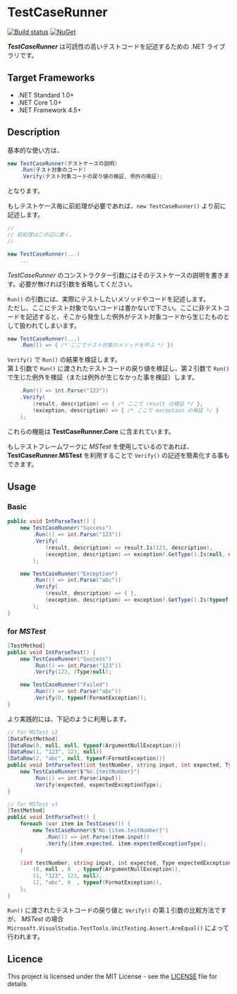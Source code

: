 # TestCaseRunner
[![Build status](https://ci.appveyor.com/api/projects/status/mja7dv0nxrs9u8t3/branch/master?svg=true)](https://ci.appveyor.com/project/in-async/testcaserunner/branch/master)
[![NuGet](https://img.shields.io/nuget/v/Inasync.TestCaseRunner.MSTest.svg)](https://www.nuget.org/packages/Inasync.TestCaseRunner.MSTest/)

***TestCaseRunner*** は可読性の高いテストコードを記述するための .NET ライブラリです。


## Target Frameworks
- .NET Standard 1.0+
- .NET Core 1.0+
- .NET Framework 4.5+


## Description
基本的な使い方は、
```cs
new TestCaseRunner(テストケースの説明)
    .Run(テスト対象のコード)
    .Verify(テスト対象コードの戻り値の検証, 例外の検証);
```
となります。

もしテストケース毎に前処理が必要であれば、`new TestCaseRunner()` より前に記述します。
```cs
// 
// 前処理はこの辺に書く。
//

new TestCaseRunner(...)
    ...
```

*TestCaseRunner* のコンストラクター引数にはそのテストケースの説明を書きます。必要が無ければ引数を省略してください。

`Run()` の引数には、実際にテストしたいメソッドやコードを記述します。  
ただし、ここにテスト対象でないコードは書かないで下さい。ここに非テストコードを記述すると、そこから発生した例外がテスト対象コードから生じたものとして扱われてしまいます。
```cs
new TestCaseRunner(...)
    .Run(() => { /* ここでテスト対象のメソッドを呼ぶ */ })
```

`Verify()` で `Run()` の結果を検証します。  
第１引数で `Run()` に渡されたテストコードの戻り値を検証し、第２引数で `Run()` で生じた例外を検証（または例外が生じなかった事を検証）します。
```cs
    .Run(() => int.Parse("123"))
    .Verify(
        (result, description) => { /* ここで result の検証 */ },
        (exception, description) => { /* ここで exception の検証 */ }
    );
```

これらの機能は **TestCaseRunner.Core** に含まれています。

もしテストフレームワークに *MSTest* を使用しているのであれば、**TestCaseRunner.MSTest** を利用することで `Verify()` の記述を簡素化する事もできます。


## Usage
### Basic
```cs
public void IntParseTest() {
    new TestCaseRunner("Success")
        .Run(() => int.Parse("123"))
        .Verify(
            (result, description) => result.Is(123, description),
            (exception, description) => exception?.GetType().Is(null, description)
        );

    new TestCaseRunner("Exception")
        .Run(() => int.Parse("abc"))
        .Verify(
            (result, description) => { },
            (exception, description) => exception?.GetType().Is(typeof(FormatException), description)
        );
}
```

### for *MSTest*
```cs
[TestMethod]
public void IntParseTest() {
    new TestCaseRunner("Success")
        .Run(() => int.Parse("123"))
        .Verify(123, (Type)null);

    new TestCaseRunner("Failed")
        .Run(() => int.Parse("abc"))
        .Verify(0, typeof(FormatException));
}
```

より実践的には、下記のように利用します。
```cs
// for MSTest v2
[DataTestMethod]
[DataRow(0, null, null, typeof(ArgumentNullException))]
[DataRow(1, "123", 123, null)]
[DataRow(2, "abc", null, typeof(FormatException))]
public void IntParseTest(int testNumber, string input, int expected, Type expectedExceptionType) {
    new TestCaseRunner($"No.{testNumber}")
        .Run(() => int.Parse(input))
        .Verify(expected, expectedExceptionType);
}
```
```cs
// for MSTest v1
[TestMethod]
public void IntParseTest() {
    foreach (var item in TestCases()) {
        new TestCaseRunner($"No.{item.testNumber}")
            .Run(() => int.Parse(item.input))
            .Verify(item.expected, item.expectedExceptionType);
    }

    (int testNumber, string input, int expected, Type expectedExceptionType)[] TestCases() => new[] {
        (0, null , 0  , typeof(ArgumentNullException)),
        (1, "123", 123, null),
        (2, "abc", 0  , typeof(FormatException)),
    };
}
```
`Run()` に渡されたテストコードの戻り値と `Verify()` の第１引数の比較方法ですが、 *MSTest* の場合 `Microsoft.VisualStudio.TestTools.UnitTesting.Assert.AreEqual()` によって行われます。


## Licence
This project is licensed under the MIT License - see the [LICENSE](LICENSE) file for details
